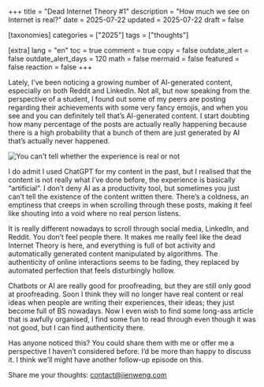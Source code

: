 +++
title = "Dead Internet Theory #1"
description = "How much we see on Internet is real?"
date = 2025-07-22
updated = 2025-07-22
draft = false

[taxonomies]
categories = ["2025"]
tags = ["thoughts"]

[extra]
lang = "en"
toc = true
comment = true
copy = false
outdate_alert = false
outdate_alert_days = 120
math = false
mermaid = false
featured = false
reaction = false
+++

Lately, I’ve been noticing a growing number of AI-generated content, especially on both Reddit and LinkedIn. Not all, but now speaking from the perspective of a student, I found out some of my peers are posting regarding their achievements with some very fancy emojis, and when you see and you can definitely tell that’s AI-generated content. I start doubting how many percentage of the posts are actually really happening because there is a high probability that a bunch of them are just generated by AI that’s actually never happened. 

![You can't tell whether the experience is real or not](https://cdn.cosmos.so/b77a432b-7713-4b10-879d-e8256d284766?format=jpeg)

I do admit I used ChatGPT for my content in the past, but I realised that the content is not really what I’ve done before, the experience is basically “artificial”. I don’t deny AI as a productivity tool, but sometimes you just can’t tell the existence of the content written there. There’s a coldness, an emptiness that creeps in when scrolling through these posts, making it feel like shouting into a void where no real person listens. 

It is really different nowadays to scroll through social media, LinkedIn, and Reddit. You don’t feel people there. It makes me really feel like the dead Internet Theory is here, and everything is full of bot activity and automatically generated content manipulated by algorithms. The authenticity of online interactions seems to be fading, they replaced by automated perfection that feels disturbingly hollow.

Chatbots or AI are really good for proofreading, but they are still only good at proofreading. Soon I think they will no longer have real content or real ideas when people are writing their experiences, their ideas; they just become full of BS nowadays. Now I even wish to find some long-ass article that is awfully organised, I find some fun to read through even though it was not good, but I can find authenticity there. 

Has anyone noticed this? You could share them with me or offer me a perspective I haven’t considered before. I’d be more than happy to discuss it. I think we’ll might have another follow-up episode on this. 

Share me your thoughts: [contact@jienweng.com](mailto:contact@jienweng.com)